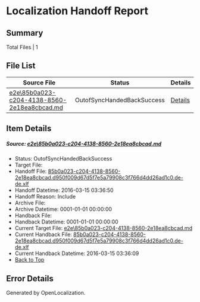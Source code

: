 # <a name='report-top'></a> Localization Handoff Report

## Summary
 Total Files | 1

## File List
 Source File | Status | Details 
 ----------- | ------ | ------- 
 [e2e\85b0a023-c204-4138-8560-2e18ea8cbcad.md](https://github.com/OpenLocalizationTest/oltest/blob/12f196f8c8b782e3e3008e1d5ac189f2042eea2f/e2e/85b0a023-c204-4138-8560-2e18ea8cbcad.md) | OutofSyncHandedBackSuccess | [Details](#4fd3ca6cef72be2d339ffe1e2045d6692cfcf65c1)

## Item Details
##### <a name='4fd3ca6cef72be2d339ffe1e2045d6692cfcf65c1'></a> Source: [e2e\85b0a023-c204-4138-8560-2e18ea8cbcad.md](https://github.com/OpenLocalizationTest/oltest/blob/12f196f8c8b782e3e3008e1d5ac189f2042eea2f/e2e/85b0a023-c204-4138-8560-2e18ea8cbcad.md)
* Status: OutofSyncHandedBackSuccess
* Target File: 
* Handoff File: [85b0a023-c204-4138-8560-2e18ea8cbcad.d950f009d67d5f7e5a79908c3f766d4dd26ad1c0.de-de.xlf](https://github.com/OpenLocalizationTestOrg/olhandoff/blob/be8020197efc28604aa9777190606c008c82359e/ol-handoff/OpenLocalizationTestOrg/oltest.de-de/yuwzho/ht/85b0a023-c204-4138-8560-2e18ea8cbcad.d950f009d67d5f7e5a79908c3f766d4dd26ad1c0.de-de.xlf)
* Handoff Datetime: 2016-03-15 03:36:50
* Handoff Reason: Include
* Archive File: 
* Archive Datetime: 0001-01-01 00:00:00
* Handback File: 
* Handback Datetime: 0001-01-01 00:00:00
* Current Target File: [e2e\85b0a023-c204-4138-8560-2e18ea8cbcad.md](https://github.com/OpenLocalizationTestOrg/oltest.de-de/blob/1fc49cb29a74b7ae9e3681fc862f9d2d28fe92c6/e2e/85b0a023-c204-4138-8560-2e18ea8cbcad.md)
* Current Handback File: [85b0a023-c204-4138-8560-2e18ea8cbcad.d950f009d67d5f7e5a79908c3f766d4dd26ad1c0.de-de.xlf](https://github.com/OpenLocalizationTestOrg/olhandback/blob/5b78f4301310e2e44f5d9f546ed124b46410ea63/ol-handback/OpenLocalizationTestOrg/oltest.de-de/yuwzho/ht/85b0a023-c204-4138-8560-2e18ea8cbcad.d950f009d67d5f7e5a79908c3f766d4dd26ad1c0.de-de.xlf)
* Current Handback Datetime: 2016-03-15 03:36:09
* [Back to Top](#report-top)


## Error Details

Generated by OpenLocalization.
